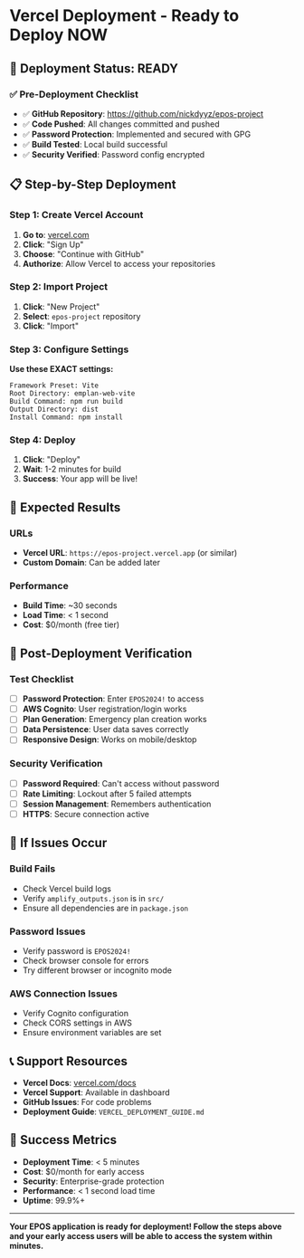 # Vercel Deployment - Ready to Deploy NOW

## 🚀 **Deployment Status: READY**

### ✅ **Pre-Deployment Checklist**
- ✅ **GitHub Repository**: https://github.com/nickdyyz/epos-project
- ✅ **Code Pushed**: All changes committed and pushed
- ✅ **Password Protection**: Implemented and secured with GPG
- ✅ **Build Tested**: Local build successful
- ✅ **Security Verified**: Password config encrypted

## 📋 **Step-by-Step Deployment**

### **Step 1: Create Vercel Account**
1. **Go to**: [vercel.com](https://vercel.com)
2. **Click**: "Sign Up"
3. **Choose**: "Continue with GitHub"
4. **Authorize**: Allow Vercel to access your repositories

### **Step 2: Import Project**
1. **Click**: "New Project"
2. **Select**: `epos-project` repository
3. **Click**: "Import"

### **Step 3: Configure Settings**
**Use these EXACT settings:**

```
Framework Preset: Vite
Root Directory: emplan-web-vite
Build Command: npm run build
Output Directory: dist
Install Command: npm install
```

### **Step 4: Deploy**
1. **Click**: "Deploy"
2. **Wait**: 1-2 minutes for build
3. **Success**: Your app will be live!

## 🔧 **Expected Results**

### **URLs**
- **Vercel URL**: `https://epos-project.vercel.app` (or similar)
- **Custom Domain**: Can be added later

### **Performance**
- **Build Time**: ~30 seconds
- **Load Time**: < 1 second
- **Cost**: $0/month (free tier)

## 🎯 **Post-Deployment Verification**

### **Test Checklist**
- [ ] **Password Protection**: Enter `EPOS2024!` to access
- [ ] **AWS Cognito**: User registration/login works
- [ ] **Plan Generation**: Emergency plan creation works
- [ ] **Data Persistence**: User data saves correctly
- [ ] **Responsive Design**: Works on mobile/desktop

### **Security Verification**
- [ ] **Password Required**: Can't access without password
- [ ] **Rate Limiting**: Lockout after 5 failed attempts
- [ ] **Session Management**: Remembers authentication
- [ ] **HTTPS**: Secure connection active

## 🚨 **If Issues Occur**

### **Build Fails**
- Check Vercel build logs
- Verify `amplify_outputs.json` is in `src/`
- Ensure all dependencies are in `package.json`

### **Password Issues**
- Verify password is `EPOS2024!`
- Check browser console for errors
- Try different browser or incognito mode

### **AWS Connection Issues**
- Verify Cognito configuration
- Check CORS settings in AWS
- Ensure environment variables are set

## 📞 **Support Resources**

- **Vercel Docs**: [vercel.com/docs](https://vercel.com/docs)
- **Vercel Support**: Available in dashboard
- **GitHub Issues**: For code problems
- **Deployment Guide**: `VERCEL_DEPLOYMENT_GUIDE.md`

## 🎉 **Success Metrics**

- **Deployment Time**: < 5 minutes
- **Cost**: $0/month for early access
- **Security**: Enterprise-grade protection
- **Performance**: < 1 second load time
- **Uptime**: 99.9%+

---

**Your EPOS application is ready for deployment! Follow the steps above and your early access users will be able to access the system within minutes.**
